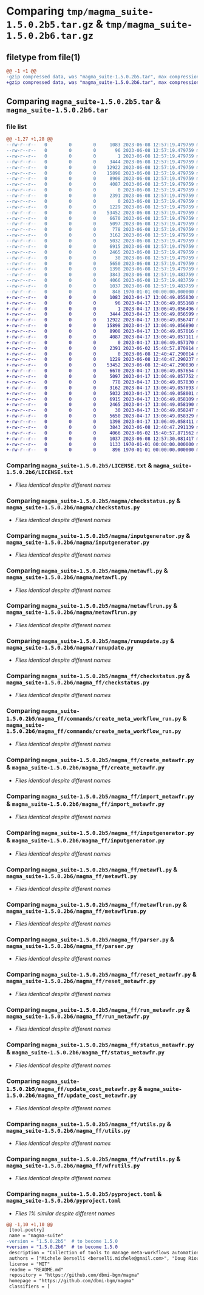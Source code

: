 # Comparing `tmp/magma_suite-1.5.0.2b5.tar.gz` & `tmp/magma_suite-1.5.0.2b6.tar.gz`

## filetype from file(1)

```diff
@@ -1 +1 @@
-gzip compressed data, was "magma_suite-1.5.0.2b5.tar", max compression
+gzip compressed data, was "magma_suite-1.5.0.2b6.tar", max compression
```

## Comparing `magma_suite-1.5.0.2b5.tar` & `magma_suite-1.5.0.2b6.tar`

### file list

```diff
@@ -1,27 +1,28 @@
--rw-r--r--   0        0        0     1083 2023-06-08 12:57:19.479759 magma_suite-1.5.0.2b5/LICENSE.txt
--rw-r--r--   0        0        0       96 2023-06-08 12:57:19.479759 magma_suite-1.5.0.2b5/README.md
--rw-r--r--   0        0        0        1 2023-06-08 12:57:19.479759 magma_suite-1.5.0.2b5/magma/__init__.py
--rw-r--r--   0        0        0     3444 2023-06-08 12:57:19.479759 magma_suite-1.5.0.2b5/magma/checkstatus.py
--rw-r--r--   0        0        0    12922 2023-06-08 12:57:19.479759 magma_suite-1.5.0.2b5/magma/inputgenerator.py
--rw-r--r--   0        0        0    15898 2023-06-08 12:57:19.479759 magma_suite-1.5.0.2b5/magma/metawfl.py
--rw-r--r--   0        0        0     8908 2023-06-08 12:57:19.479759 magma_suite-1.5.0.2b5/magma/metawflrun.py
--rw-r--r--   0        0        0     4087 2023-06-08 12:57:19.479759 magma_suite-1.5.0.2b5/magma/runupdate.py
--rw-r--r--   0        0        0        0 2023-06-08 12:57:19.479759 magma_suite-1.5.0.2b5/magma_ff/__init__.py
--rw-r--r--   0        0        0     2391 2023-06-08 12:57:19.479759 magma_suite-1.5.0.2b5/magma_ff/checkstatus.py
--rw-r--r--   0        0        0        0 2023-06-08 12:57:19.479759 magma_suite-1.5.0.2b5/magma_ff/commands/__init__.py
--rw-r--r--   0        0        0     1229 2023-06-08 12:57:19.479759 magma_suite-1.5.0.2b5/magma_ff/commands/create_meta_workflow_run.py
--rw-r--r--   0        0        0    53452 2023-06-08 12:57:19.479759 magma_suite-1.5.0.2b5/magma_ff/create_metawfr.py
--rw-r--r--   0        0        0     6670 2023-06-08 12:57:19.479759 magma_suite-1.5.0.2b5/magma_ff/import_metawfr.py
--rw-r--r--   0        0        0     5097 2023-06-08 12:57:19.479759 magma_suite-1.5.0.2b5/magma_ff/inputgenerator.py
--rw-r--r--   0        0        0      778 2023-06-08 12:57:19.479759 magma_suite-1.5.0.2b5/magma_ff/metawfl.py
--rw-r--r--   0        0        0     3162 2023-06-08 12:57:19.479759 magma_suite-1.5.0.2b5/magma_ff/metawflrun.py
--rw-r--r--   0        0        0     5032 2023-06-08 12:57:19.479759 magma_suite-1.5.0.2b5/magma_ff/parser.py
--rw-r--r--   0        0        0     6915 2023-06-08 12:57:19.479759 magma_suite-1.5.0.2b5/magma_ff/reset_metawfr.py
--rw-r--r--   0        0        0     2465 2023-06-08 12:57:19.479759 magma_suite-1.5.0.2b5/magma_ff/run_metawfr.py
--rw-r--r--   0        0        0       30 2023-06-08 12:57:19.479759 magma_suite-1.5.0.2b5/magma_ff/runupdate.py
--rw-r--r--   0        0        0     5650 2023-06-08 12:57:19.479759 magma_suite-1.5.0.2b5/magma_ff/status_metawfr.py
--rw-r--r--   0        0        0     1398 2023-06-08 12:57:19.479759 magma_suite-1.5.0.2b5/magma_ff/update_cost_metawfr.py
--rw-r--r--   0        0        0     3843 2023-06-08 12:57:19.483759 magma_suite-1.5.0.2b5/magma_ff/utils.py
--rw-r--r--   0        0        0     4066 2023-06-08 12:57:19.483759 magma_suite-1.5.0.2b5/magma_ff/wfrutils.py
--rw-r--r--   0        0        0     1037 2023-06-08 12:57:19.483759 magma_suite-1.5.0.2b5/pyproject.toml
--rw-r--r--   0        0        0      848 1970-01-01 00:00:00.000000 magma_suite-1.5.0.2b5/PKG-INFO
+-rw-r--r--   0        0        0     1083 2023-04-17 13:06:49.055030 magma_suite-1.5.0.2b6/LICENSE.txt
+-rw-r--r--   0        0        0       96 2023-04-17 13:06:49.055168 magma_suite-1.5.0.2b6/README.md
+-rw-r--r--   0        0        0        1 2023-04-17 13:06:49.056496 magma_suite-1.5.0.2b6/magma/__init__.py
+-rw-r--r--   0        0        0     3444 2023-04-17 13:06:49.056599 magma_suite-1.5.0.2b6/magma/checkstatus.py
+-rw-r--r--   0        0        0    12922 2023-04-17 13:06:49.056747 magma_suite-1.5.0.2b6/magma/inputgenerator.py
+-rw-r--r--   0        0        0    15898 2023-04-17 13:06:49.056890 magma_suite-1.5.0.2b6/magma/metawfl.py
+-rw-r--r--   0        0        0     8908 2023-04-17 13:06:49.057016 magma_suite-1.5.0.2b6/magma/metawflrun.py
+-rw-r--r--   0        0        0     4087 2023-04-17 13:06:49.057111 magma_suite-1.5.0.2b6/magma/runupdate.py
+-rw-r--r--   0        0        0        0 2023-04-17 13:06:49.057170 magma_suite-1.5.0.2b6/magma_ff/__init__.py
+-rw-r--r--   0        0        0     2391 2023-06-02 15:40:57.870914 magma_suite-1.5.0.2b6/magma_ff/checkstatus.py
+-rw-r--r--   0        0        0        0 2023-06-08 12:40:47.290014 magma_suite-1.5.0.2b6/magma_ff/commands/__init__.py
+-rw-r--r--   0        0        0     1229 2023-06-08 12:40:47.290237 magma_suite-1.5.0.2b6/magma_ff/commands/create_meta_workflow_run.py
+-rw-r--r--   0        0        0    53452 2023-06-08 12:40:47.290830 magma_suite-1.5.0.2b6/magma_ff/create_metawfr.py
+-rw-r--r--   0        0        0     6670 2023-04-17 13:06:49.057654 magma_suite-1.5.0.2b6/magma_ff/import_metawfr.py
+-rw-r--r--   0        0        0     5097 2023-04-17 13:06:49.057752 magma_suite-1.5.0.2b6/magma_ff/inputgenerator.py
+-rw-r--r--   0        0        0      778 2023-04-17 13:06:49.057830 magma_suite-1.5.0.2b6/magma_ff/metawfl.py
+-rw-r--r--   0        0        0     3162 2023-04-17 13:06:49.057893 magma_suite-1.5.0.2b6/magma_ff/metawflrun.py
+-rw-r--r--   0        0        0     5032 2023-04-17 13:06:49.058001 magma_suite-1.5.0.2b6/magma_ff/parser.py
+-rw-r--r--   0        0        0     6915 2023-04-17 13:06:49.058109 magma_suite-1.5.0.2b6/magma_ff/reset_metawfr.py
+-rw-r--r--   0        0        0     2465 2023-04-17 13:06:49.058190 magma_suite-1.5.0.2b6/magma_ff/run_metawfr.py
+-rw-r--r--   0        0        0       30 2023-04-17 13:06:49.058247 magma_suite-1.5.0.2b6/magma_ff/runupdate.py
+-rw-r--r--   0        0        0     5650 2023-04-17 13:06:49.058329 magma_suite-1.5.0.2b6/magma_ff/status_metawfr.py
+-rw-r--r--   0        0        0     1398 2023-04-17 13:06:49.058411 magma_suite-1.5.0.2b6/magma_ff/update_cost_metawfr.py
+-rw-r--r--   0        0        0     3843 2023-06-08 12:40:47.291139 magma_suite-1.5.0.2b6/magma_ff/utils.py
+-rw-r--r--   0        0        0     4066 2023-06-02 15:40:57.871562 magma_suite-1.5.0.2b6/magma_ff/wfrutils.py
+-rw-r--r--   0        0        0     1037 2023-06-08 12:57:30.081417 magma_suite-1.5.0.2b6/pyproject.toml
+-rw-r--r--   0        0        0     1133 1970-01-01 00:00:00.000000 magma_suite-1.5.0.2b6/setup.py
+-rw-r--r--   0        0        0      896 1970-01-01 00:00:00.000000 magma_suite-1.5.0.2b6/PKG-INFO
```

### Comparing `magma_suite-1.5.0.2b5/LICENSE.txt` & `magma_suite-1.5.0.2b6/LICENSE.txt`

 * *Files identical despite different names*

### Comparing `magma_suite-1.5.0.2b5/magma/checkstatus.py` & `magma_suite-1.5.0.2b6/magma/checkstatus.py`

 * *Files identical despite different names*

### Comparing `magma_suite-1.5.0.2b5/magma/inputgenerator.py` & `magma_suite-1.5.0.2b6/magma/inputgenerator.py`

 * *Files identical despite different names*

### Comparing `magma_suite-1.5.0.2b5/magma/metawfl.py` & `magma_suite-1.5.0.2b6/magma/metawfl.py`

 * *Files identical despite different names*

### Comparing `magma_suite-1.5.0.2b5/magma/metawflrun.py` & `magma_suite-1.5.0.2b6/magma/metawflrun.py`

 * *Files identical despite different names*

### Comparing `magma_suite-1.5.0.2b5/magma/runupdate.py` & `magma_suite-1.5.0.2b6/magma/runupdate.py`

 * *Files identical despite different names*

### Comparing `magma_suite-1.5.0.2b5/magma_ff/checkstatus.py` & `magma_suite-1.5.0.2b6/magma_ff/checkstatus.py`

 * *Files identical despite different names*

### Comparing `magma_suite-1.5.0.2b5/magma_ff/commands/create_meta_workflow_run.py` & `magma_suite-1.5.0.2b6/magma_ff/commands/create_meta_workflow_run.py`

 * *Files identical despite different names*

### Comparing `magma_suite-1.5.0.2b5/magma_ff/create_metawfr.py` & `magma_suite-1.5.0.2b6/magma_ff/create_metawfr.py`

 * *Files identical despite different names*

### Comparing `magma_suite-1.5.0.2b5/magma_ff/import_metawfr.py` & `magma_suite-1.5.0.2b6/magma_ff/import_metawfr.py`

 * *Files identical despite different names*

### Comparing `magma_suite-1.5.0.2b5/magma_ff/inputgenerator.py` & `magma_suite-1.5.0.2b6/magma_ff/inputgenerator.py`

 * *Files identical despite different names*

### Comparing `magma_suite-1.5.0.2b5/magma_ff/metawfl.py` & `magma_suite-1.5.0.2b6/magma_ff/metawfl.py`

 * *Files identical despite different names*

### Comparing `magma_suite-1.5.0.2b5/magma_ff/metawflrun.py` & `magma_suite-1.5.0.2b6/magma_ff/metawflrun.py`

 * *Files identical despite different names*

### Comparing `magma_suite-1.5.0.2b5/magma_ff/parser.py` & `magma_suite-1.5.0.2b6/magma_ff/parser.py`

 * *Files identical despite different names*

### Comparing `magma_suite-1.5.0.2b5/magma_ff/reset_metawfr.py` & `magma_suite-1.5.0.2b6/magma_ff/reset_metawfr.py`

 * *Files identical despite different names*

### Comparing `magma_suite-1.5.0.2b5/magma_ff/run_metawfr.py` & `magma_suite-1.5.0.2b6/magma_ff/run_metawfr.py`

 * *Files identical despite different names*

### Comparing `magma_suite-1.5.0.2b5/magma_ff/status_metawfr.py` & `magma_suite-1.5.0.2b6/magma_ff/status_metawfr.py`

 * *Files identical despite different names*

### Comparing `magma_suite-1.5.0.2b5/magma_ff/update_cost_metawfr.py` & `magma_suite-1.5.0.2b6/magma_ff/update_cost_metawfr.py`

 * *Files identical despite different names*

### Comparing `magma_suite-1.5.0.2b5/magma_ff/utils.py` & `magma_suite-1.5.0.2b6/magma_ff/utils.py`

 * *Files identical despite different names*

### Comparing `magma_suite-1.5.0.2b5/magma_ff/wfrutils.py` & `magma_suite-1.5.0.2b6/magma_ff/wfrutils.py`

 * *Files identical despite different names*

### Comparing `magma_suite-1.5.0.2b5/pyproject.toml` & `magma_suite-1.5.0.2b6/pyproject.toml`

 * *Files 1% similar despite different names*

```diff
@@ -1,10 +1,10 @@
 [tool.poetry]
 name = "magma-suite"
-version = "1.5.0.2b5"  # to become 1.5.0
+version = "1.5.0.2b6"  # to become 1.5.0
 description = "Collection of tools to manage meta-workflows automation."
 authors = ["Michele Berselli <berselli.michele@gmail.com>", "Doug Rioux", "Soo Lee", "CGAP team"]
 license = "MIT"
 readme = "README.md"
 repository = "https://github.com/dbmi-bgm/magma"
 homepage = "https://github.com/dbmi-bgm/magma"
 classifiers = [
```

